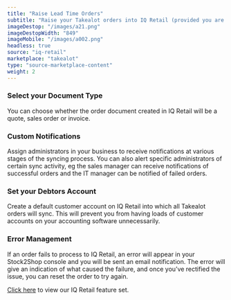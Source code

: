 ```yaml
---
title: "Raise Lead Time Orders"
subtitle: "Raise your Takealot orders into IQ Retail (provided you are only doing lead time orders)."
imageDestop: "/images/a21.png"
imageDestopWidth: "849"
imageMobile: "/images/a002.png"
headless: true
source: "iq-retail"
marketplace: "takealot"
type: "source-marketplace-content"
weight: 2
---
```


### Select your Document Type
You can choose whether the order document created in IQ Retail will be a quote, sales order or invoice.

### Custom Notifications
Assign administrators in your business to receive notifications at various stages of the syncing process. You can also alert specific administrators of certain sync activity, eg the sales manager can receive notifications of successful orders and the IT manager can be notified of failed orders.

### Set your Debtors Account
Create a default customer account on IQ Retail into which all Takealot orders will sync. This will prevent you from having loads of customer accounts on your accounting software unnecessarily.

### Error Management
If an order fails to process to IQ Retail, an error will appear in your Stock2Shop console and you will be sent an email notification. The error will give an indication of what caused the failure, and once you’ve rectified the issue, you can reset the order to try again.


[Click here](/help/features/iq-retail/ "IQ Retail Features") to view our IQ Retail feature set.